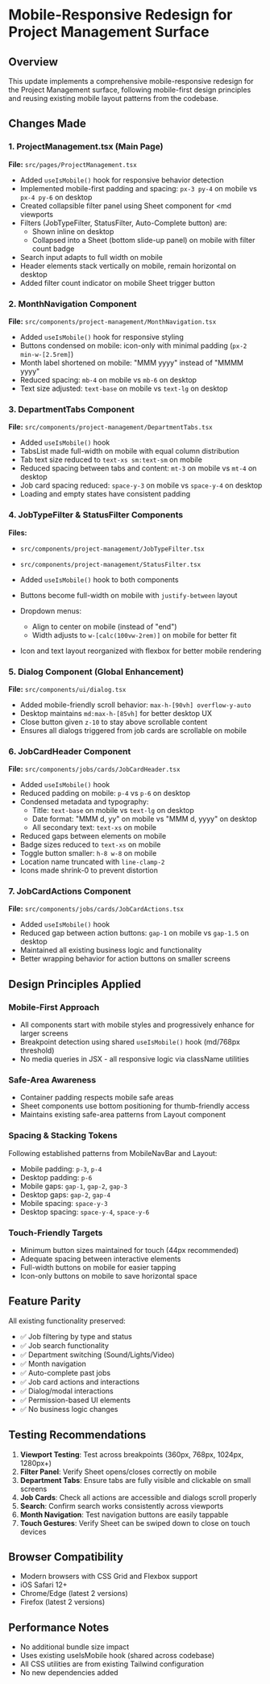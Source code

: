 # Mobile-Responsive Redesign for Project Management Surface

## Overview
This update implements a comprehensive mobile-responsive redesign for the Project Management surface, following mobile-first design principles and reusing existing mobile layout patterns from the codebase.

## Changes Made

### 1. ProjectManagement.tsx (Main Page)
**File:** `src/pages/ProjectManagement.tsx`

- Added `useIsMobile()` hook for responsive behavior detection
- Implemented mobile-first padding and spacing: `px-3 py-4` on mobile vs `px-4 py-6` on desktop
- Created collapsible filter panel using Sheet component for <md viewports
- Filters (JobTypeFilter, StatusFilter, Auto-Complete button) are:
  - Shown inline on desktop
  - Collapsed into a Sheet (bottom slide-up panel) on mobile with filter count badge
- Search input adapts to full width on mobile
- Header elements stack vertically on mobile, remain horizontal on desktop
- Added filter count indicator on mobile Sheet trigger button

### 2. MonthNavigation Component
**File:** `src/components/project-management/MonthNavigation.tsx`

- Added `useIsMobile()` hook for responsive styling
- Buttons condensed on mobile: icon-only with minimal padding (`px-2 min-w-[2.5rem]`)
- Month label shortened on mobile: "MMM yyyy" instead of "MMMM yyyy"
- Reduced spacing: `mb-4` on mobile vs `mb-6` on desktop
- Text size adjusted: `text-base` on mobile vs `text-lg` on desktop

### 3. DepartmentTabs Component
**File:** `src/components/project-management/DepartmentTabs.tsx`

- Added `useIsMobile()` hook
- TabsList made full-width on mobile with equal column distribution
- Tab text size reduced to `text-xs sm:text-sm` on mobile
- Reduced spacing between tabs and content: `mt-3` on mobile vs `mt-4` on desktop
- Job card spacing reduced: `space-y-3` on mobile vs `space-y-4` on desktop
- Loading and empty states have consistent padding

### 4. JobTypeFilter & StatusFilter Components
**Files:** 
- `src/components/project-management/JobTypeFilter.tsx`
- `src/components/project-management/StatusFilter.tsx`

- Added `useIsMobile()` hook to both components
- Buttons become full-width on mobile with `justify-between` layout
- Dropdown menus:
  - Align to center on mobile (instead of "end")
  - Width adjusts to `w-[calc(100vw-2rem)]` on mobile for better fit
- Icon and text layout reorganized with flexbox for better mobile rendering

### 5. Dialog Component (Global Enhancement)
**File:** `src/components/ui/dialog.tsx`

- Added mobile-friendly scroll behavior: `max-h-[90vh] overflow-y-auto`
- Desktop maintains `md:max-h-[85vh]` for better desktop UX
- Close button given `z-10` to stay above scrollable content
- Ensures all dialogs triggered from job cards are scrollable on mobile

### 6. JobCardHeader Component
**File:** `src/components/jobs/cards/JobCardHeader.tsx`

- Added `useIsMobile()` hook
- Reduced padding on mobile: `p-4` vs `p-6` on desktop
- Condensed metadata and typography:
  - Title: `text-base` on mobile vs `text-lg` on desktop
  - Date format: "MMM d, yy" on mobile vs "MMM d, yyyy" on desktop
  - All secondary text: `text-xs` on mobile
- Reduced gaps between elements on mobile
- Badge sizes reduced to `text-xs` on mobile
- Toggle button smaller: `h-8 w-8` on mobile
- Location name truncated with `line-clamp-2`
- Icons made shrink-0 to prevent distortion

### 7. JobCardActions Component
**File:** `src/components/jobs/cards/JobCardActions.tsx`

- Added `useIsMobile()` hook
- Reduced gap between action buttons: `gap-1` on mobile vs `gap-1.5` on desktop
- Maintained all existing business logic and functionality
- Better wrapping behavior for action buttons on smaller screens

## Design Principles Applied

### Mobile-First Approach
- All components start with mobile styles and progressively enhance for larger screens
- Breakpoint detection using shared `useIsMobile()` hook (md/768px threshold)
- No media queries in JSX - all responsive logic via className utilities

### Safe-Area Awareness
- Container padding respects mobile safe areas
- Sheet components use bottom positioning for thumb-friendly access
- Maintains existing safe-area patterns from Layout component

### Spacing & Stacking Tokens
Following established patterns from MobileNavBar and Layout:
- Mobile padding: `p-3`, `p-4`
- Desktop padding: `p-6`
- Mobile gaps: `gap-1`, `gap-2`, `gap-3`
- Desktop gaps: `gap-2`, `gap-4`
- Mobile spacing: `space-y-3`
- Desktop spacing: `space-y-4`, `space-y-6`

### Touch-Friendly Targets
- Minimum button sizes maintained for touch (44px recommended)
- Adequate spacing between interactive elements
- Full-width buttons on mobile for easier tapping
- Icon-only buttons on mobile to save horizontal space

## Feature Parity

All existing functionality preserved:
- ✅ Job filtering by type and status
- ✅ Job search functionality
- ✅ Department switching (Sound/Lights/Video)
- ✅ Month navigation
- ✅ Auto-complete past jobs
- ✅ Job card actions and interactions
- ✅ Dialog/modal interactions
- ✅ Permission-based UI elements
- ✅ No business logic changes

## Testing Recommendations

1. **Viewport Testing**: Test across breakpoints (360px, 768px, 1024px, 1280px+)
2. **Filter Panel**: Verify Sheet opens/closes correctly on mobile
3. **Department Tabs**: Ensure tabs are fully visible and clickable on small screens
4. **Job Cards**: Check all actions are accessible and dialogs scroll properly
5. **Search**: Confirm search works consistently across viewports
6. **Month Navigation**: Test navigation buttons are easily tappable
7. **Touch Gestures**: Verify Sheet can be swiped down to close on touch devices

## Browser Compatibility

- Modern browsers with CSS Grid and Flexbox support
- iOS Safari 12+
- Chrome/Edge (latest 2 versions)
- Firefox (latest 2 versions)

## Performance Notes

- No additional bundle size impact
- Uses existing useIsMobile hook (shared across codebase)
- All CSS utilities are from existing Tailwind configuration
- No new dependencies added
